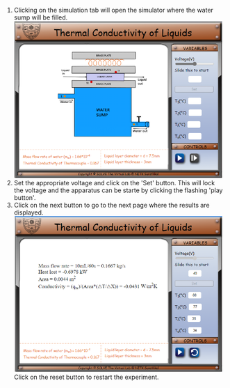 1. Clicking on the simulation tab will open the simulator where the water sump will be filled.
![Alt text](images/2.png)
2. Set the appropriate voltage and click on the 'Set' button. This will lock the voltage and the apparatus can be starte by clicking the flashing 'play button'.
3. Click on the next button to go to the next page where the results  are displayed.
![Alt text](images/3.png)
Click on the reset button to restart the experiment.